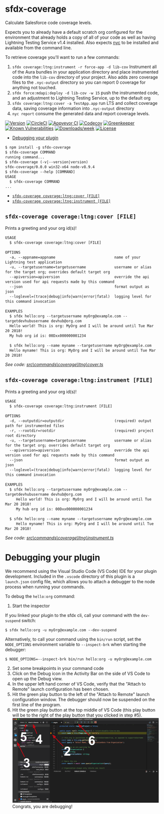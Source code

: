 sfdx-coverage
=================

Calculate Salesforce code coverage levels.

Expects you to already have a default scratch org configured for the environment that already holds a copy of all of your code as well as having Lightning Testing Service v1.4 installed. Also expects [nyc](https://www.npmjs.com/package/nyc) to be installed and available from the command line.

To retrieve coverage you'll want to run a few commands:
1. `sfdx coverage:ltng:instrument -r force-app -d lib-cov` Instrument all of the Aura bundles in your application directory and place instrumented code into the `lib-cov` directory of your project. Also adds zero coverage files to the `.nyc-output` directory so you can report 0 coverage for anything not touched.
2. `sfdx force:mdapi:deploy -d lib-cov -w 15` push the instrumented code, and an adjustment to Lightning Testing Service, up to the default org
3. `sfdx coverage:ltng:cover -a TestApp.app` run LTS and collect coverage data, saving coverage information into `.nyc-output` directory
4. `nyc report` consume the generated data and report coverage levels.

[![Version](https://img.shields.io/npm/v/sfdx-coverage.svg)](https://npmjs.org/package/sfdx-coverage)
[![CircleCI](https://circleci.com/gh/aheber/sfdx-coverage/tree/master.svg?style=shield)](https://circleci.com/gh/aheber/sfdx-coverage/tree/master)
[![Appveyor CI](https://ci.appveyor.com/api/projects/status/github/aheber/sfdx-coverage?branch=master&svg=true)](https://ci.appveyor.com/project/heroku/sfdx-coverage/branch/master)
[![Codecov](https://codecov.io/gh/aheber/sfdx-coverage/branch/master/graph/badge.svg)](https://codecov.io/gh/aheber/sfdx-coverage)
[![Greenkeeper](https://badges.greenkeeper.io/aheber/sfdx-coverage.svg)](https://greenkeeper.io/)
[![Known Vulnerabilities](https://snyk.io/test/github/aheber/sfdx-coverage/badge.svg)](https://snyk.io/test/github/aheber/sfdx-coverage)
[![Downloads/week](https://img.shields.io/npm/dw/sfdx-coverage.svg)](https://npmjs.org/package/sfdx-coverage)
[![License](https://img.shields.io/npm/l/sfdx-coverage.svg)](https://github.com/aheber/sfdx-coverage/blob/master/package.json)

<!-- toc -->
* [Debugging your plugin](#debugging-your-plugin)
<!-- tocstop -->
<!-- install -->
<!-- usage -->
```sh-session
$ npm install -g sfdx-coverage
$ sfdx-coverage COMMAND
running command...
$ sfdx-coverage (-v|--version|version)
sfdx-coverage/0.0.0 win32-x64 node-v8.9.4
$ sfdx-coverage --help [COMMAND]
USAGE
  $ sfdx-coverage COMMAND
...
```
<!-- usagestop -->
<!-- commands -->
* [`sfdx-coverage coverage:ltng:cover [FILE]`](#sfdx-coverage-coverageltngcover-file)
* [`sfdx-coverage coverage:ltng:instrument [FILE]`](#sfdx-coverage-coverageltnginstrument-file)

## `sfdx-coverage coverage:ltng:cover [FILE]`

Prints a greeting and your org id(s)!

```
USAGE
  $ sfdx-coverage coverage:ltng:cover [FILE]

OPTIONS
  -a, --appname=appname                           name of your Lightning test application
  -u, --targetusername=targetusername             username or alias for the target org; overrides default target org
  --apiversion=apiversion                         override the api version used for api requests made by this command
  --json                                          format output as json
  --loglevel=(trace|debug|info|warn|error|fatal)  logging level for this command invocation

EXAMPLES
  $ sfdx hello:org --targetusername myOrg@example.com --targetdevhubusername devhub@org.com
  Hello world! This is org: MyOrg and I will be around until Tue Mar 20 2018!
  My hub org id is: 00Dxx000000001234

  $ sfdx hello:org --name myname --targetusername myOrg@example.com
  Hello myname! This is org: MyOrg and I will be around until Tue Mar 20 2018!
```

_See code: [src\commands\coverage\ltng\cover.ts](https://github.com/aheber/sfdx-coverage/blob/v0.0.0/src\commands\coverage\ltng\cover.ts)_

## `sfdx-coverage coverage:ltng:instrument [FILE]`

Prints a greeting and your org id(s)!

```
USAGE
  $ sfdx-coverage coverage:ltng:instrument [FILE]

OPTIONS
  -d, --outputdir=outputdir                       (required) output path for instrumented files
  -r, --rootdir=rootdir                           (required) project root directory
  -u, --targetusername=targetusername             username or alias for the target org; overrides default target org
  --apiversion=apiversion                         override the api version used for api requests made by this command
  --json                                          format output as json
  --loglevel=(trace|debug|info|warn|error|fatal)  logging level for this command invocation

EXAMPLES
  $ sfdx hello:org --targetusername myOrg@example.com --targetdevhubusername devhub@org.com
     Hello world! This is org: MyOrg and I will be around until Tue Mar 20 2018!
     My hub org id is: 00Dxx000000001234
  
  $ sfdx hello:org --name myname --targetusername myOrg@example.com
     Hello myname! This is org: MyOrg and I will be around until Tue Mar 20 2018!
```

_See code: [src\commands\coverage\ltng\instrument.ts](https://github.com/aheber/sfdx-coverage/blob/v0.0.0/src\commands\coverage\ltng\instrument.ts)_
<!-- commandsstop -->
<!-- debugging-your-plugin -->
# Debugging your plugin
We recommend using the Visual Studio Code (VS Code) IDE for your plugin development. Included in the `.vscode` directory of this plugin is a `launch.json` config file, which allows you to attach a debugger to the node process when running your commands.

To debug the `hello:org` command: 
1. Start the inspector
  
If you linked your plugin to the sfdx cli, call your command with the `dev-suspend` switch: 
```sh-session
$ sfdx hello:org -u myOrg@example.com --dev-suspend
```
  
Alternatively, to call your command using the `bin/run` script, set the `NODE_OPTIONS` environment variable to `--inspect-brk` when starting the debugger:
```sh-session
$ NODE_OPTIONS=--inspect-brk bin/run hello:org -u myOrg@example.com
```

2. Set some breakpoints in your command code
3. Click on the Debug icon in the Activity Bar on the side of VS Code to open up the Debug view.
4. In the upper left hand corner of VS Code, verify that the "Attach to Remote" launch configuration has been chosen.
5. Hit the green play button to the left of the "Attach to Remote" launch configuration window. The debugger should now be suspended on the first line of the program. 
6. Hit the green play button at the top middle of VS Code (this play button will be to the right of the play button that you clicked in step #5).
<br><img src=".images/vscodeScreenshot.png" width="480" height="278"><br>
Congrats, you are debugging!
